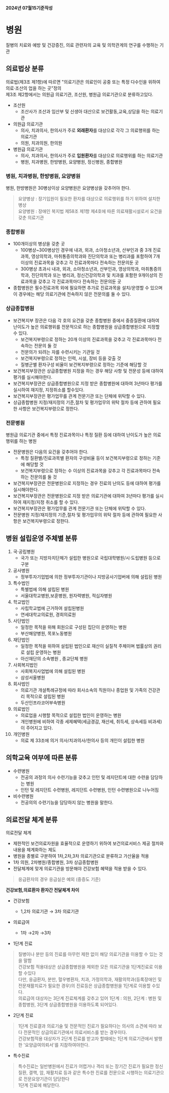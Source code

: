 **2024년 07월15기준작성**
# 병원
질병의 치료와 예방 및 건강증진, 의료 관련자의 교육 및 의학관게의 연구를 수행하는 기관

## 의료법상 분류
의료법(제3조 제1항)에 따르면 "의료기관은 의료인이 공중 또는 특정 다수인을 위하여 의료·조산의 업을 하는 곳"정의<br>
제3조 제2항에서는 의원급 의료기관, 조산원, 병원급 의료기관으로 분류하고있다.

- 조산원 
     - 조산사가 조산과 임산부 및 신생아 대산으로 보건활동,교육,상담을 하는 의료기관
- 의원급 의료기관
     - 의사, 치과의사, 한의사가 주로 **외래환자**를 대상으로 각각 그 의료행위를 하는 의료기관
     - 의원, 치과의원, 한의원
- 병원급 의료기관
     - 의사, 치과의사, 한의사가 주로 **입원환자**를 대상으로 의료행위를 하는 의료기관
     - 병원, 치과병원, 한방병원, 요양병원, 정신병원, 종합병원


### 병원, 치과병원, 한방병원, 요양병원
병원,  한방병원은 30병상이상 요양병원은 요양병상을 갖추어야 한다.
> 요양병상 : 장기입원이 필요한 환자를 대상으로 의료행위를 하기 위하여 설치한 병상<br>
요양병원 : 장애인 복지법 제58조 제1항 제4호에 따른 의료재활시설로서 요건을 갖춘 의료기관


### 종합병원
- 100개이상의 병상을 갖춘 곳
    - 100병상~300병상인 경우에 내과, 외과, 소아청소년과, 산부인과 중 3개 진료과목, 영상의학과, 마취통증의학과와 진단의학과 또는 병리과를 포함하여 7개 이상의 진료과목을 갖추고 각 진료과목마다 전속하는 전문의둔 곳
    - 300병상 초과시 내과, 외과, 소아청소년과, 산부인과, 영상의학과, 마취통증의학과, 진단의학과 또는 병리과, 정신건강의학과 및 치과를 포함한 9개이상의 진료과목을 갖추고 각 진료과목마다 전속하는 전문의둔 곳
- 종합병원은 필수진료과목 외에 필요하면 추가로 진료과목을 설치/운영할 수 있으며 이 경우에는 해당 의료기관에 전속하지 않은 전문의를 둘 수 있다.


### 상급종합병원
- 보건복지부 장관은 다음 각 호의 요건을 갖춘 종합병원 중에서 중증질환에 대하여 난이도가 높은 의료행위를 전문적으로 하는 종합병원을 상급종합병원으로 지정할 수 있다.
    - 보건복지부령으로 정하는 20개 이상의 진료과목을 갖추고 각 진료과목마다 전속하는 전문의 둘 것
    - 전문의가 되려는 자를 수련시키는 기관일 것
    - 보건복지부령으로 정하는 인력, 시설, 장비 등을 갖출 것
    - 질병군별 환자구성 비율이 보건복지부령으로 정하는 기준에 해당할 것
- 보건복지부장관은 상급종합병원 지정을 하는 경우 해당 사항 및 전문성 등에 대하여 평가를 실시해야한다.
- 보건복지부장관은 상급종합병원으로 지정 받은 종합병원에 대하여 3년마다 평가를 실시하여 재지정, 지정취소를 할수있다.
- 보건복지부장관은 평가업무를 관계 전문기관 또는 단체에 위탁할 수 있다.
- 상급종합병원 지정/재지정의 기준,절차 및 평가업무의 위탁 절차 등에 관하여 필요한 사항은 보건복지부령으로 정한다.


### 전문병원
병원급 의료기관 중에서 특정 진료과목이나 특정 질환 등에 대하여 난이도가 높은 의료행위를 하는 병원<br>
- 전문병원은 다음의 요건을 갖추어야 한다.
    - 특정 질환별/진료과목별 환자의 구성비율 등이 보건복지부령으로 정하는 기준에 해당할 것
    - 보건복지부령으로 정하는 수 이상의 진료과목을 갖추고 각 진료과목마다 전속하는 전문의를 둘 것
- 보건복지부장관은 전문병원으로 지정하는 경우 진료의 난의도 등에 대하여 평가를 실시해야한다.
- 보건복지부장관은 전문병원으로 지정 받은 의료기관에 대하여 3년마다 평가를 실시하여 재지정/지정 취소를 할 수 있다.
- 보건복지부장관은 평가업무를 관계 전문기관 또는 단체에 위탁할 수 있다.
- 전문병원 지정/재지정의 기준,절차 및 평가업무의 위탁 절차 등에 관하여 필요한 사항은 보건복지부령으로 정한다.

## 병원 설립운영 주체별 분류
1. 국·공립병원
    - 국가 또는 지방자치단체가 설립한 병원으로 국립대학병원/시·도립병원 등으로 구분
2. 공사병원
    - 정부투자기업법에 의한 정부투자기관이나 지방공사기업버에 의해 설립된 병원
3. 특수법인
    - 특별법에 의해 설립된 병원
    - 서울대학교병원,보훈병원, 원자력병원, 적십자병원
4. 학교법인
    - 사립학교법에 근거하여 설립된병원
    - 연세대학교의료원, 경희의료원
5. 사단법인
    - 일정한 목적을 위해 회원으로 구성된 집단이 운영하는 병원
    - 부산해양병원, 목포노동병원
6. 재단법인
    - 일정한 목적을 위하여 설립된 법인으로 재산이 실질적 주체이며 법률상의 권리로 설립 운영하는 병원
    - 아산재단의 소속병원 , 종교단체 병원
7. 사회복지법인
    - 사회복지사업법에 의해 설립된 병원
    - 삼성서울병원
8. 회사법인
    - 의료기관 개설특례규정에 따라 회사소속의 직원이나 종업원 및 가족의 건강관리 목적으로 설립된 병원
    - 두산인프라코어부속병원
9. 의료법인
    - 의료업을 시행할 목적으로 설립한 법인이 운영하는 병원
    - 개인병원에 비하여 각종 세제혜택(세금경감, 재산세, 취득세, 상속세등 비과세)이 주어지고 있다.
10. 개인병원
    - 의료 제 33조에 의거 의사/치과의사/한의사 등의 개인이 설립한 병원
   

## 의학교육 여부에 따른 분류
- 수련병원
    - 전공의 과정의 의사 수련기능을 갖추고 인턴 및 레지던트에 대한 수련을 담당하는 병원
    - 인턴 및 레지던트 수련병원, 레지던트 수련병원, 인턴 수련병원으로 나누어짐
- 비수련병원
    - 전공의의 수련기능을 담당하지 않는 병원을 말한다.

## 의료전달 체계 분류
의료전달 체계 
- 제한적인 보건의료자원을 효율적으로 운영하기 위하여 보건의료서비스 제공 절차와 내용을 체계화하는 제도
- 병원을 종별로 구분하여 1차,2차,3차 의료기관으로 분류하고 가산율을 적용
- 1차 의원, 2차병원/종합병원, 3차 상급종합병원
- 전달체계에 맞게 의료기관을 방문해야 건강보험 혜택을 적용 받을 수 있다.<br>
>  응급환자의 경우 응급실은 예외 (중증도 기준)

**건강보험,의료환자 환자간 전달체계 차이**
- 건강보험
   - 1,2차 의료기관 → 3차 의료기관
- 의료급여
   - 1차 →2차 →3차

- 1단계 진료<br>
> 질병이나 분만 등의 진료를 아무런 제한 없이 해당 의료기관을 이용할 수 있는 것을 말함<br>
건강보험 적용대상은 상급종합병원을 제외한 모든 의료기관을 1단계진료로 이용할 수있다 <br>
다만, 응급환자, 분만, 혈우병환자, 치과, 가정의학과, 재활의학과(등록장애인 및 전문재활치료가 필요한 경우)의 진료등은 상급종합병원을 1단게로 이용할 수있다.<br>
의료급여 대상자는 3단계 진료체계를 갖추고 있어 1단계 : 의원, 2단계 : 병원 및 종합병원, 3단계 상급종합병원을 이용하도록 되어있다.

- 2단계 진료<br>
> 1단계 진료결과 의료기술 및 전문적인 진료가 필요하다는 의사의 소견에 따라 보다 전문적인 상급의료기관에서 의료서비스를 받는 경우이다.<br>
건강보험적용 대상자가 2단계 진료를 받고자 할때에는 1단계 의료기관에서 발행한 '요양급여의뢰서'를 지참하여야한다.

- 특수진료<br>
> 특수진료는 일반병원에서 진료가 어렵거나 격리 또는 장기간 진료가 필요한 정신질환, 결핵, 암, 재활치료 등과 같은 특수한 진료를 전문으로 시행하는 의료기관으로 전문요양기관이 담당한다<br>
1단계 진료에 해당한다.
